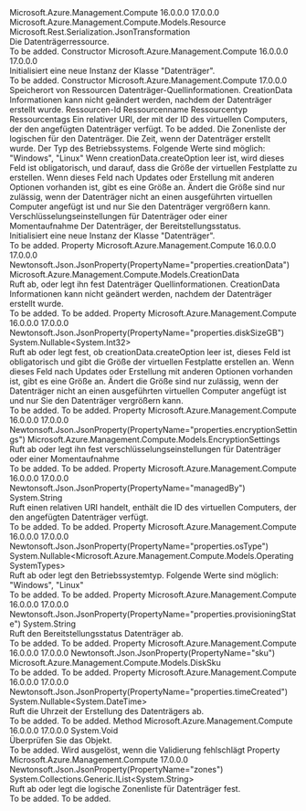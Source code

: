 <Type Name="Disk" FullName="Microsoft.Azure.Management.Compute.Models.Disk">
  <TypeSignature Language="C#" Value="public class Disk : Microsoft.Azure.Management.Compute.Models.Resource" />
  <TypeSignature Language="ILAsm" Value=".class public auto ansi beforefieldinit Disk extends Microsoft.Azure.Management.Compute.Models.Resource" />
  <TypeSignature Language="DocId" Value="T:Microsoft.Azure.Management.Compute.Models.Disk" />
  <TypeSignature Language="VB.NET" Value="Public Class Disk&#xA;Inherits Resource" />
  <TypeSignature Language="F#" Value="type Disk = class&#xA;    inherit Resource" />
  <AssemblyInfo>
    <AssemblyName>Microsoft.Azure.Management.Compute</AssemblyName>
    <AssemblyVersion>16.0.0.0</AssemblyVersion>
    <AssemblyVersion>17.0.0.0</AssemblyVersion>
  </AssemblyInfo>
  <Base>
    <BaseTypeName>Microsoft.Azure.Management.Compute.Models.Resource</BaseTypeName>
  </Base>
  <Interfaces />
  <Attributes>
    <Attribute>
      <AttributeName>Microsoft.Rest.Serialization.JsonTransformation</AttributeName>
    </Attribute>
  </Attributes>
  <Docs>
    <summary>
            Die Datenträgerressource.
            </summary>
    <remarks>To be added.</remarks>
  </Docs>
  <Members>
    <Member MemberName=".ctor">
      <MemberSignature Language="C#" Value="public Disk ();" />
      <MemberSignature Language="ILAsm" Value=".method public hidebysig specialname rtspecialname instance void .ctor() cil managed" />
      <MemberSignature Language="DocId" Value="M:Microsoft.Azure.Management.Compute.Models.Disk.#ctor" />
      <MemberSignature Language="VB.NET" Value="Public Sub New ()" />
      <MemberType>Constructor</MemberType>
      <AssemblyInfo>
        <AssemblyName>Microsoft.Azure.Management.Compute</AssemblyName>
        <AssemblyVersion>16.0.0.0</AssemblyVersion>
        <AssemblyVersion>17.0.0.0</AssemblyVersion>
      </AssemblyInfo>
      <Parameters />
      <Docs>
        <summary>
            Initialisiert eine neue Instanz der Klasse "Datenträger".
            </summary>
        <remarks>To be added.</remarks>
      </Docs>
    </Member>
    <Member MemberName=".ctor">
      <MemberSignature Language="C#" Value="public Disk (string location, Microsoft.Azure.Management.Compute.Models.CreationData creationData, string id = null, string name = null, string type = null, System.Collections.Generic.IDictionary&lt;string,string&gt; tags = null, string managedBy = null, Microsoft.Azure.Management.Compute.Models.DiskSku sku = null, System.Collections.Generic.IList&lt;string&gt; zones = null, Nullable&lt;DateTime&gt; timeCreated = null, Nullable&lt;Microsoft.Azure.Management.Compute.Models.OperatingSystemTypes&gt; osType = null, Nullable&lt;int&gt; diskSizeGB = null, Microsoft.Azure.Management.Compute.Models.EncryptionSettings encryptionSettings = null, string provisioningState = null);" />
      <MemberSignature Language="ILAsm" Value=".method public hidebysig specialname rtspecialname instance void .ctor(string location, class Microsoft.Azure.Management.Compute.Models.CreationData creationData, string id, string name, string type, class System.Collections.Generic.IDictionary`2&lt;string, string&gt; tags, string managedBy, class Microsoft.Azure.Management.Compute.Models.DiskSku sku, class System.Collections.Generic.IList`1&lt;string&gt; zones, valuetype System.Nullable`1&lt;valuetype System.DateTime&gt; timeCreated, valuetype System.Nullable`1&lt;valuetype Microsoft.Azure.Management.Compute.Models.OperatingSystemTypes&gt; osType, valuetype System.Nullable`1&lt;int32&gt; diskSizeGB, class Microsoft.Azure.Management.Compute.Models.EncryptionSettings encryptionSettings, string provisioningState) cil managed" />
      <MemberSignature Language="DocId" Value="M:Microsoft.Azure.Management.Compute.Models.Disk.#ctor(System.String,Microsoft.Azure.Management.Compute.Models.CreationData,System.String,System.String,System.String,System.Collections.Generic.IDictionary{System.String,System.String},System.String,Microsoft.Azure.Management.Compute.Models.DiskSku,System.Collections.Generic.IList{System.String},System.Nullable{System.DateTime},System.Nullable{Microsoft.Azure.Management.Compute.Models.OperatingSystemTypes},System.Nullable{System.Int32},Microsoft.Azure.Management.Compute.Models.EncryptionSettings,System.String)" />
      <MemberSignature Language="F#" Value="new Microsoft.Azure.Management.Compute.Models.Disk : string * Microsoft.Azure.Management.Compute.Models.CreationData * string * string * string * System.Collections.Generic.IDictionary&lt;string, string&gt; * string * Microsoft.Azure.Management.Compute.Models.DiskSku * System.Collections.Generic.IList&lt;string&gt; * Nullable&lt;DateTime&gt; * Nullable&lt;Microsoft.Azure.Management.Compute.Models.OperatingSystemTypes&gt; * Nullable&lt;int&gt; * Microsoft.Azure.Management.Compute.Models.EncryptionSettings * string -&gt; Microsoft.Azure.Management.Compute.Models.Disk" Usage="new Microsoft.Azure.Management.Compute.Models.Disk (location, creationData, id, name, type, tags, managedBy, sku, zones, timeCreated, osType, diskSizeGB, encryptionSettings, provisioningState)" />
      <MemberType>Constructor</MemberType>
      <AssemblyInfo>
        <AssemblyName>Microsoft.Azure.Management.Compute</AssemblyName>
        <AssemblyVersion>17.0.0.0</AssemblyVersion>
      </AssemblyInfo>
      <Parameters>
        <Parameter Name="location" Type="System.String" />
        <Parameter Name="creationData" Type="Microsoft.Azure.Management.Compute.Models.CreationData" />
        <Parameter Name="id" Type="System.String" />
        <Parameter Name="name" Type="System.String" />
        <Parameter Name="type" Type="System.String" />
        <Parameter Name="tags" Type="System.Collections.Generic.IDictionary&lt;System.String,System.String&gt;" />
        <Parameter Name="managedBy" Type="System.String" />
        <Parameter Name="sku" Type="Microsoft.Azure.Management.Compute.Models.DiskSku" />
        <Parameter Name="zones" Type="System.Collections.Generic.IList&lt;System.String&gt;" />
        <Parameter Name="timeCreated" Type="System.Nullable&lt;System.DateTime&gt;" />
        <Parameter Name="osType" Type="System.Nullable&lt;Microsoft.Azure.Management.Compute.Models.OperatingSystemTypes&gt;" />
        <Parameter Name="diskSizeGB" Type="System.Nullable&lt;System.Int32&gt;" />
        <Parameter Name="encryptionSettings" Type="Microsoft.Azure.Management.Compute.Models.EncryptionSettings" />
        <Parameter Name="provisioningState" Type="System.String" />
      </Parameters>
      <Docs>
        <param name="location">Speicherort von Ressourcen</param>
        <param name="creationData">Datenträger-Quellinformationen. CreationData Informationen kann nicht geändert werden, nachdem der Datenträger erstellt wurde.</param>
        <param name="id">Ressourcen-Id</param>
        <param name="name">Ressourcenname</param>
        <param name="type">Ressourcentyp</param>
        <param name="tags">Ressourcentags</param>
        <param name="managedBy">Ein relativer URI, der mit der ID des virtuellen Computers, der den angefügten Datenträger verfügt.</param>
        <param name="sku">To be added.</param>
        <param name="zones">Die Zonenliste der logischen für den Datenträger.</param>
        <param name="timeCreated">Die Zeit, wenn der Datenträger erstellt wurde.</param>
        <param name="osType">Der Typ des Betriebssystems. Folgende Werte sind möglich: "Windows", "Linux"</param>
        <param name="diskSizeGB">Wenn creationData.createOption leer ist, wird dieses Feld ist obligatorisch, und darauf, dass die Größe der virtuellen Festplatte zu erstellen. Wenn dieses Feld nach Updates oder Erstellung mit anderen Optionen vorhanden ist, gibt es eine Größe an. Ändert die Größe sind nur zulässig, wenn der Datenträger nicht an einen ausgeführten virtuellen Computer angefügt ist und nur Sie den Datenträger vergrößern kann.</param>
        <param name="encryptionSettings">Verschlüsselungseinstellungen für Datenträger oder einer Momentaufnahme</param>
        <param name="provisioningState">Der Datenträger, der Bereitstellungsstatus.</param>
        <summary>
            Initialisiert eine neue Instanz der Klasse "Datenträger".
            </summary>
        <remarks>To be added.</remarks>
      </Docs>
    </Member>
    <Member MemberName="CreationData">
      <MemberSignature Language="C#" Value="public Microsoft.Azure.Management.Compute.Models.CreationData CreationData { get; set; }" />
      <MemberSignature Language="ILAsm" Value=".property instance class Microsoft.Azure.Management.Compute.Models.CreationData CreationData" />
      <MemberSignature Language="DocId" Value="P:Microsoft.Azure.Management.Compute.Models.Disk.CreationData" />
      <MemberSignature Language="VB.NET" Value="Public Property CreationData As CreationData" />
      <MemberSignature Language="F#" Value="member this.CreationData : Microsoft.Azure.Management.Compute.Models.CreationData with get, set" Usage="Microsoft.Azure.Management.Compute.Models.Disk.CreationData" />
      <MemberType>Property</MemberType>
      <AssemblyInfo>
        <AssemblyName>Microsoft.Azure.Management.Compute</AssemblyName>
        <AssemblyVersion>16.0.0.0</AssemblyVersion>
        <AssemblyVersion>17.0.0.0</AssemblyVersion>
      </AssemblyInfo>
      <Attributes>
        <Attribute>
          <AttributeName>Newtonsoft.Json.JsonProperty(PropertyName="properties.creationData")</AttributeName>
        </Attribute>
      </Attributes>
      <ReturnValue>
        <ReturnType>Microsoft.Azure.Management.Compute.Models.CreationData</ReturnType>
      </ReturnValue>
      <Docs>
        <summary>
            Ruft ab, oder legt ihn fest Datenträger Quellinformationen. CreationData Informationen kann nicht geändert werden, nachdem der Datenträger erstellt wurde.
            </summary>
        <value>To be added.</value>
        <remarks>To be added.</remarks>
      </Docs>
    </Member>
    <Member MemberName="DiskSizeGB">
      <MemberSignature Language="C#" Value="public Nullable&lt;int&gt; DiskSizeGB { get; set; }" />
      <MemberSignature Language="ILAsm" Value=".property instance valuetype System.Nullable`1&lt;int32&gt; DiskSizeGB" />
      <MemberSignature Language="DocId" Value="P:Microsoft.Azure.Management.Compute.Models.Disk.DiskSizeGB" />
      <MemberSignature Language="VB.NET" Value="Public Property DiskSizeGB As Nullable(Of Integer)" />
      <MemberSignature Language="F#" Value="member this.DiskSizeGB : Nullable&lt;int&gt; with get, set" Usage="Microsoft.Azure.Management.Compute.Models.Disk.DiskSizeGB" />
      <MemberType>Property</MemberType>
      <AssemblyInfo>
        <AssemblyName>Microsoft.Azure.Management.Compute</AssemblyName>
        <AssemblyVersion>16.0.0.0</AssemblyVersion>
        <AssemblyVersion>17.0.0.0</AssemblyVersion>
      </AssemblyInfo>
      <Attributes>
        <Attribute>
          <AttributeName>Newtonsoft.Json.JsonProperty(PropertyName="properties.diskSizeGB")</AttributeName>
        </Attribute>
      </Attributes>
      <ReturnValue>
        <ReturnType>System.Nullable&lt;System.Int32&gt;</ReturnType>
      </ReturnValue>
      <Docs>
        <summary>
            Ruft ab oder legt fest, ob creationData.createOption leer ist, dieses Feld ist obligatorisch und gibt die Größe der virtuellen Festplatte erstellen an. Wenn dieses Feld nach Updates oder Erstellung mit anderen Optionen vorhanden ist, gibt es eine Größe an. Ändert die Größe sind nur zulässig, wenn der Datenträger nicht an einen ausgeführten virtuellen Computer angefügt ist und nur Sie den Datenträger vergrößern kann.
            </summary>
        <value>To be added.</value>
        <remarks>To be added.</remarks>
      </Docs>
    </Member>
    <Member MemberName="EncryptionSettings">
      <MemberSignature Language="C#" Value="public Microsoft.Azure.Management.Compute.Models.EncryptionSettings EncryptionSettings { get; set; }" />
      <MemberSignature Language="ILAsm" Value=".property instance class Microsoft.Azure.Management.Compute.Models.EncryptionSettings EncryptionSettings" />
      <MemberSignature Language="DocId" Value="P:Microsoft.Azure.Management.Compute.Models.Disk.EncryptionSettings" />
      <MemberSignature Language="VB.NET" Value="Public Property EncryptionSettings As EncryptionSettings" />
      <MemberSignature Language="F#" Value="member this.EncryptionSettings : Microsoft.Azure.Management.Compute.Models.EncryptionSettings with get, set" Usage="Microsoft.Azure.Management.Compute.Models.Disk.EncryptionSettings" />
      <MemberType>Property</MemberType>
      <AssemblyInfo>
        <AssemblyName>Microsoft.Azure.Management.Compute</AssemblyName>
        <AssemblyVersion>16.0.0.0</AssemblyVersion>
        <AssemblyVersion>17.0.0.0</AssemblyVersion>
      </AssemblyInfo>
      <Attributes>
        <Attribute>
          <AttributeName>Newtonsoft.Json.JsonProperty(PropertyName="properties.encryptionSettings")</AttributeName>
        </Attribute>
      </Attributes>
      <ReturnValue>
        <ReturnType>Microsoft.Azure.Management.Compute.Models.EncryptionSettings</ReturnType>
      </ReturnValue>
      <Docs>
        <summary>
            Ruft ab oder legt ihn fest verschlüsselungseinstellungen für Datenträger oder einer Momentaufnahme
            </summary>
        <value>To be added.</value>
        <remarks>To be added.</remarks>
      </Docs>
    </Member>
    <Member MemberName="ManagedBy">
      <MemberSignature Language="C#" Value="public string ManagedBy { get; }" />
      <MemberSignature Language="ILAsm" Value=".property instance string ManagedBy" />
      <MemberSignature Language="DocId" Value="P:Microsoft.Azure.Management.Compute.Models.Disk.ManagedBy" />
      <MemberSignature Language="VB.NET" Value="Public ReadOnly Property ManagedBy As String" />
      <MemberSignature Language="F#" Value="member this.ManagedBy : string" Usage="Microsoft.Azure.Management.Compute.Models.Disk.ManagedBy" />
      <MemberType>Property</MemberType>
      <AssemblyInfo>
        <AssemblyName>Microsoft.Azure.Management.Compute</AssemblyName>
        <AssemblyVersion>16.0.0.0</AssemblyVersion>
        <AssemblyVersion>17.0.0.0</AssemblyVersion>
      </AssemblyInfo>
      <Attributes>
        <Attribute>
          <AttributeName>Newtonsoft.Json.JsonProperty(PropertyName="managedBy")</AttributeName>
        </Attribute>
      </Attributes>
      <ReturnValue>
        <ReturnType>System.String</ReturnType>
      </ReturnValue>
      <Docs>
        <summary>
            Ruft einen relativen URI handelt, enthält die ID des virtuellen Computers, der den angefügten Datenträger verfügt.
            </summary>
        <value>To be added.</value>
        <remarks>To be added.</remarks>
      </Docs>
    </Member>
    <Member MemberName="OsType">
      <MemberSignature Language="C#" Value="public Nullable&lt;Microsoft.Azure.Management.Compute.Models.OperatingSystemTypes&gt; OsType { get; set; }" />
      <MemberSignature Language="ILAsm" Value=".property instance valuetype System.Nullable`1&lt;valuetype Microsoft.Azure.Management.Compute.Models.OperatingSystemTypes&gt; OsType" />
      <MemberSignature Language="DocId" Value="P:Microsoft.Azure.Management.Compute.Models.Disk.OsType" />
      <MemberSignature Language="VB.NET" Value="Public Property OsType As Nullable(Of OperatingSystemTypes)" />
      <MemberSignature Language="F#" Value="member this.OsType : Nullable&lt;Microsoft.Azure.Management.Compute.Models.OperatingSystemTypes&gt; with get, set" Usage="Microsoft.Azure.Management.Compute.Models.Disk.OsType" />
      <MemberType>Property</MemberType>
      <AssemblyInfo>
        <AssemblyName>Microsoft.Azure.Management.Compute</AssemblyName>
        <AssemblyVersion>16.0.0.0</AssemblyVersion>
        <AssemblyVersion>17.0.0.0</AssemblyVersion>
      </AssemblyInfo>
      <Attributes>
        <Attribute>
          <AttributeName>Newtonsoft.Json.JsonProperty(PropertyName="properties.osType")</AttributeName>
        </Attribute>
      </Attributes>
      <ReturnValue>
        <ReturnType>System.Nullable&lt;Microsoft.Azure.Management.Compute.Models.OperatingSystemTypes&gt;</ReturnType>
      </ReturnValue>
      <Docs>
        <summary>
            Ruft ab oder legt den Betriebssystemtyp. Folgende Werte sind möglich: "Windows", "Linux"
            </summary>
        <value>To be added.</value>
        <remarks>To be added.</remarks>
      </Docs>
    </Member>
    <Member MemberName="ProvisioningState">
      <MemberSignature Language="C#" Value="public string ProvisioningState { get; }" />
      <MemberSignature Language="ILAsm" Value=".property instance string ProvisioningState" />
      <MemberSignature Language="DocId" Value="P:Microsoft.Azure.Management.Compute.Models.Disk.ProvisioningState" />
      <MemberSignature Language="VB.NET" Value="Public ReadOnly Property ProvisioningState As String" />
      <MemberSignature Language="F#" Value="member this.ProvisioningState : string" Usage="Microsoft.Azure.Management.Compute.Models.Disk.ProvisioningState" />
      <MemberType>Property</MemberType>
      <AssemblyInfo>
        <AssemblyName>Microsoft.Azure.Management.Compute</AssemblyName>
        <AssemblyVersion>16.0.0.0</AssemblyVersion>
        <AssemblyVersion>17.0.0.0</AssemblyVersion>
      </AssemblyInfo>
      <Attributes>
        <Attribute>
          <AttributeName>Newtonsoft.Json.JsonProperty(PropertyName="properties.provisioningState")</AttributeName>
        </Attribute>
      </Attributes>
      <ReturnValue>
        <ReturnType>System.String</ReturnType>
      </ReturnValue>
      <Docs>
        <summary>
            Ruft den Bereitstellungsstatus Datenträger ab.
            </summary>
        <value>To be added.</value>
        <remarks>To be added.</remarks>
      </Docs>
    </Member>
    <Member MemberName="Sku">
      <MemberSignature Language="C#" Value="public Microsoft.Azure.Management.Compute.Models.DiskSku Sku { get; set; }" />
      <MemberSignature Language="ILAsm" Value=".property instance class Microsoft.Azure.Management.Compute.Models.DiskSku Sku" />
      <MemberSignature Language="DocId" Value="P:Microsoft.Azure.Management.Compute.Models.Disk.Sku" />
      <MemberSignature Language="VB.NET" Value="Public Property Sku As DiskSku" />
      <MemberSignature Language="F#" Value="member this.Sku : Microsoft.Azure.Management.Compute.Models.DiskSku with get, set" Usage="Microsoft.Azure.Management.Compute.Models.Disk.Sku" />
      <MemberType>Property</MemberType>
      <AssemblyInfo>
        <AssemblyName>Microsoft.Azure.Management.Compute</AssemblyName>
        <AssemblyVersion>16.0.0.0</AssemblyVersion>
        <AssemblyVersion>17.0.0.0</AssemblyVersion>
      </AssemblyInfo>
      <Attributes>
        <Attribute>
          <AttributeName>Newtonsoft.Json.JsonProperty(PropertyName="sku")</AttributeName>
        </Attribute>
      </Attributes>
      <ReturnValue>
        <ReturnType>Microsoft.Azure.Management.Compute.Models.DiskSku</ReturnType>
      </ReturnValue>
      <Docs>
        <summary />
        <value>To be added.</value>
        <remarks>To be added.</remarks>
      </Docs>
    </Member>
    <Member MemberName="TimeCreated">
      <MemberSignature Language="C#" Value="public Nullable&lt;DateTime&gt; TimeCreated { get; }" />
      <MemberSignature Language="ILAsm" Value=".property instance valuetype System.Nullable`1&lt;valuetype System.DateTime&gt; TimeCreated" />
      <MemberSignature Language="DocId" Value="P:Microsoft.Azure.Management.Compute.Models.Disk.TimeCreated" />
      <MemberSignature Language="VB.NET" Value="Public ReadOnly Property TimeCreated As Nullable(Of DateTime)" />
      <MemberSignature Language="F#" Value="member this.TimeCreated : Nullable&lt;DateTime&gt;" Usage="Microsoft.Azure.Management.Compute.Models.Disk.TimeCreated" />
      <MemberType>Property</MemberType>
      <AssemblyInfo>
        <AssemblyName>Microsoft.Azure.Management.Compute</AssemblyName>
        <AssemblyVersion>16.0.0.0</AssemblyVersion>
        <AssemblyVersion>17.0.0.0</AssemblyVersion>
      </AssemblyInfo>
      <Attributes>
        <Attribute>
          <AttributeName>Newtonsoft.Json.JsonProperty(PropertyName="properties.timeCreated")</AttributeName>
        </Attribute>
      </Attributes>
      <ReturnValue>
        <ReturnType>System.Nullable&lt;System.DateTime&gt;</ReturnType>
      </ReturnValue>
      <Docs>
        <summary>
            Ruft die Uhrzeit der Erstellung des Datenträgers ab.
            </summary>
        <value>To be added.</value>
        <remarks>To be added.</remarks>
      </Docs>
    </Member>
    <Member MemberName="Validate">
      <MemberSignature Language="C#" Value="public override void Validate ();" />
      <MemberSignature Language="ILAsm" Value=".method public hidebysig virtual instance void Validate() cil managed" />
      <MemberSignature Language="DocId" Value="M:Microsoft.Azure.Management.Compute.Models.Disk.Validate" />
      <MemberSignature Language="VB.NET" Value="Public Overrides Sub Validate ()" />
      <MemberSignature Language="F#" Value="override this.Validate : unit -&gt; unit" Usage="disk.Validate " />
      <MemberType>Method</MemberType>
      <AssemblyInfo>
        <AssemblyName>Microsoft.Azure.Management.Compute</AssemblyName>
        <AssemblyVersion>16.0.0.0</AssemblyVersion>
        <AssemblyVersion>17.0.0.0</AssemblyVersion>
      </AssemblyInfo>
      <ReturnValue>
        <ReturnType>System.Void</ReturnType>
      </ReturnValue>
      <Parameters />
      <Docs>
        <summary>
            Überprüfen Sie das Objekt.
            </summary>
        <remarks>To be added.</remarks>
        <exception cref="T:Microsoft.Rest.ValidationException">
            Wird ausgelöst, wenn die Validierung fehlschlägt
            </exception>
      </Docs>
    </Member>
    <Member MemberName="Zones">
      <MemberSignature Language="C#" Value="public System.Collections.Generic.IList&lt;string&gt; Zones { get; set; }" />
      <MemberSignature Language="ILAsm" Value=".property instance class System.Collections.Generic.IList`1&lt;string&gt; Zones" />
      <MemberSignature Language="DocId" Value="P:Microsoft.Azure.Management.Compute.Models.Disk.Zones" />
      <MemberSignature Language="VB.NET" Value="Public Property Zones As IList(Of String)" />
      <MemberSignature Language="F#" Value="member this.Zones : System.Collections.Generic.IList&lt;string&gt; with get, set" Usage="Microsoft.Azure.Management.Compute.Models.Disk.Zones" />
      <MemberType>Property</MemberType>
      <AssemblyInfo>
        <AssemblyName>Microsoft.Azure.Management.Compute</AssemblyName>
        <AssemblyVersion>17.0.0.0</AssemblyVersion>
      </AssemblyInfo>
      <Attributes>
        <Attribute>
          <AttributeName>Newtonsoft.Json.JsonProperty(PropertyName="zones")</AttributeName>
        </Attribute>
      </Attributes>
      <ReturnValue>
        <ReturnType>System.Collections.Generic.IList&lt;System.String&gt;</ReturnType>
      </ReturnValue>
      <Docs>
        <summary>
            Ruft ab oder legt die logische Zonenliste für Datenträger fest.
            </summary>
        <value>To be added.</value>
        <remarks>To be added.</remarks>
      </Docs>
    </Member>
  </Members>
</Type>